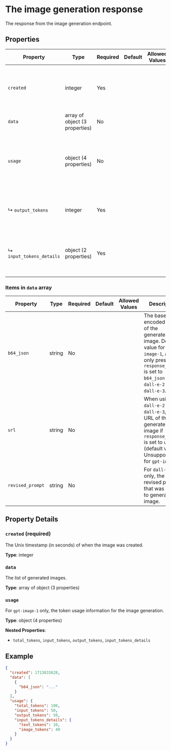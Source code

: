 # The image generation response

The response from the image generation endpoint.

## Properties

| Property | Type | Required | Default | Allowed Values | Description |
| -------- | ---- | -------- | ------- | -------------- | ----------- |
| `created` | integer | Yes |  |  | The Unix timestamp (in seconds) of when the image was created. |
| `data` | array of object (3 properties) | No |  |  | The list of generated images. |
| `usage` | object (4 properties) | No |  |  | For `gpt-image-1` only, the token usage information for the image generation. <br>  |
|   ↳ `output_tokens` | integer | Yes |  |  | The number of image tokens in the output image. |
|   ↳ `input_tokens_details` | object (2 properties) | Yes |  |  | The input tokens detailed information for the image generation. |


### Items in `data` array

| Property | Type | Required | Default | Allowed Values | Description |
| -------- | ---- | -------- | ------- | -------------- | ----------- |
| `b64_json` | string | No |  |  | The base64-encoded JSON of the generated image. Default value for `gpt-image-1`, and only present if `response_format` is set to `b64_json` for `dall-e-2` and `dall-e-3`. |
| `url` | string | No |  |  | When using `dall-e-2` or `dall-e-3`, the URL of the generated image if `response_format` is set to `url` (default value). Unsupported for `gpt-image-1`. |
| `revised_prompt` | string | No |  |  | For `dall-e-3` only, the revised prompt that was used to generate the image. |

## Property Details

### `created` (required)

The Unix timestamp (in seconds) of when the image was created.

**Type**: integer

### `data`

The list of generated images.

**Type**: array of object (3 properties)

### `usage`

For `gpt-image-1` only, the token usage information for the image generation.


**Type**: object (4 properties)

**Nested Properties**:

* `total_tokens`, `input_tokens`, `output_tokens`, `input_tokens_details`

## Example

```json
{
  "created": 1713833628,
  "data": [
    {
      "b64_json": "..."
    }
  ],
  "usage": {
    "total_tokens": 100,
    "input_tokens": 50,
    "output_tokens": 50,
    "input_tokens_details": {
      "text_tokens": 10,
      "image_tokens": 40
    }
  }
}

```

